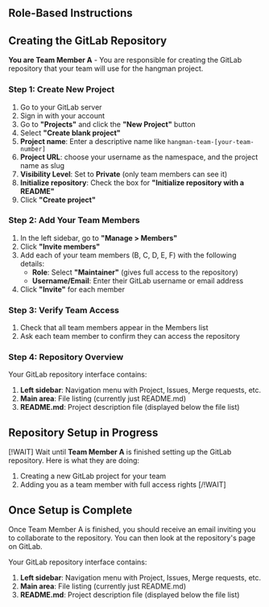 ## Role-Based Instructions

<!-- ROLE: A -->
## Creating the GitLab Repository

**You are Team Member A** - You are responsible for creating the GitLab repository that your team will use for the hangman project.


### Step 1: Create New Project

1. Go to your GitLab server
2. Sign in with your account
3. Go to **"Projects"** and click the **"New Project"** button
4. Select **"Create blank project"**
5. **Project name**: Enter a descriptive name like `hangman-team-[your-team-number]`
6. **Project URL**: choose your username as the namespace, and the project name as slug
6. **Visibility Level**: Set to **Private** (only team members can see it)
7. **Initialize repository**: Check the box for **"Initialize repository with a README"**
8. Click **"Create project"**

### Step 2: Add Your Team Members

1. In the left sidebar, go to **"Manage > Members"**
2. Click **"Invite members"**
3. Add each of your team members (B, C, D, E, F) with the following details:
   - **Role**: Select **"Maintainer"** (gives full access to the repository)
   - **Username/Email**: Enter their GitLab username or email address
4. Click **"Invite"** for each member

### Step 3: Verify Team Access

1. Check that all team members appear in the Members list
2. Ask each team member to confirm they can access the repository

### Step 4: Repository Overview

Your GitLab repository interface contains:

1. **Left sidebar**: Navigation menu with Project, Issues, Merge requests, etc.
2. **Main area**: File listing (currently just README.md)
3. **README.md**: Project description file (displayed below the file list)

<!-- /ROLE: A -->

<!-- ROLE: B,C,D,E,F -->
## Repository Setup in Progress

[!WAIT]
Wait until **Team Member A** is finished setting up the GitLab repository. Here is what they are doing:
1. Creating a new GitLab project for your team
2. Adding you as a team member with full access rights
[/!WAIT]

## Once Setup is Complete

Once Team Member A is finished, you should receive an email inviting you to collaborate to the repository.
You can then look at the repository's page on GitLab.

Your GitLab repository interface contains:

1. **Left sidebar**: Navigation menu with Project, Issues, Merge requests, etc.
2. **Main area**: File listing (currently just README.md)
3. **README.md**: Project description file (displayed below the file list)
<!-- /ROLE: B,C,D,E,F -->